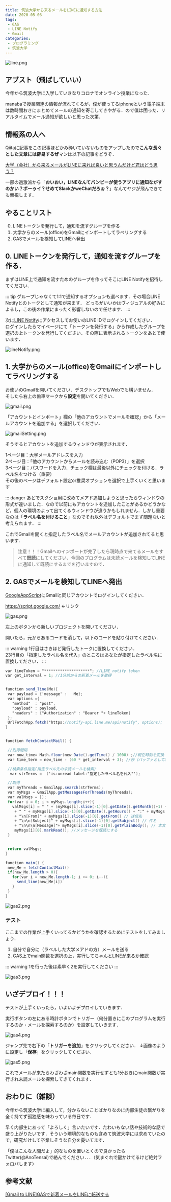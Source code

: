 ```yaml
---
title: 筑波大学から来るメールをLINEに通知する方法
date: 2020-05-03
tags:
 - GAS
 - LINE Notify
 - Gmail
categories:
 - プログラミング
 - 筑波大学
---
```

![line.png](../../images/line.png)

## アブスト（飛ばしていい）
今年から筑波大学に入学していきなりコロナでオンライン授業になった．  

manabaで授業関連の情報が流れてくるが，僕が使ってるiphoneという電子端末は数時間おきにまとめてメールの通知を寄こしてきやがる．ので僕は困った．リアルタイムでメール通知が欲しいと思った次第．

## 情報系の人へ
Qiitaに記事をこの記事ほどかみ砕いていないものをアップしたので**こんな長々とした文章には辟易するぜ**マンは以下の記事をどうぞ．  

[大学（会社）から来るメールがLINEに来れば良いと思うんだけど君はどう思う？](https://qiita.com/drafts/3497f65baa18c0307c7e/edit)  

一部の過激派から「**おいおい，LINEなんてパンピーが使うアプリに通知ながすのかい？ボーゥイ？せめてSlackかweChatだろぉ？**」なんてヤジが飛んできても無視します．

## やることリスト
0. LINEトークンを発行して，通知を流すグループを作る
1. 大学からのメール(office)をGmailにインポートしてラベリングする
2. GASでメールを検知してLINEへ発出

## 0. LINEトークンを発行して，通知を流すグループを作る．
まずはLINE上で通知を流すためのグループを作ってそこにLINE Notifyを招待してください．  

::: tip
グループじゃなくて1:1で通知するオプションも選べます．その場合LINE Notifyとのトークとして通知が来ます．
どっちがいいかはヴィジュアルの好みによるし，この後の作業にまったく影響しないので任せます．
:::

次に[LINE Notify](https://notify-bot.line.me/ja/)にアクセスしてお使いのLINE IDでログインしてください．  
ログインしたらマイページにて「トークンを発行する」から作成したグループを選択の上トークンを発行してください．その際に表示されるトークンをあとで使います．

![lineNotify.png](../../images/lineNotify.png)


## 1. 大学からのメール(office)をGmailにインポートしてラベリングする
お使いのGmailを開いてください．デスクトップでもWebでも構いません．  
そしたら右上の歯車マークから**設定**を開いてください． 

![gmail.png](../../images/gmail.png)

「アカウントとインポート」欄の「他のアカウントでメールを確認」から「メールアカウントを追加する」を選択してください．

![gmailSetting.png](../../images/gmailSetting.png)

そうするとアカウントを追加するウィンドウが表示されます．

1ページ目：大学メールアドレスを入力  
2ページ目：「他のアカウントからメールを読み込む（POP3）」を選択  
3ページ目：パスワードを入力．チェック欄は最後以外にチェックを付ける．ラベル名をつける（重要）  
その後のページはデフォルト設定or推奨オプションを選択で上手くいくと思います 

::: danger
あとでスクショ用に改めてメアド追加しようと思ったらウィンドウの形式が違いました．なので以前にもアカウントを追加したことがあるかどうかなど，個人の環境のよって出てくるウィンドウが違うかもしれません．しかし重要なのは「**ラベル名を付けること**」なのでそれ以外はデフォルトでまず問題ないと考えられます．
:::

これでGmailを開くと指定したラベル名でメールアカウントが追加されてると思います．

> 注意！！！Gmailへのインポートが完了したら現時点で来てるメールをすべて**既読**にしてください．今回のプログラムは未読メールを検知してLINEに通知して既読にするまでを行いますので．

## 2. GASでメールを検知してLINEへ発出
[GoogleAppScript](https://script.google.com/)にGmailと同じアカウントでログインしてください．

https://script.google.com/ ←リンク

![gas.png](../../images/gas.png)

左上のボタンから新しいプロジェクトを開いてください．

開いたら，元からあるコードを消して，以下のコードを貼り付けてください．

::: warning
1行目はさきほど発行したトークに置換してください．  
23行目の「指定したラベル名を代入」のところはあなたが指定したラベル名に置換してださい．
:::

```コード.gs
var lineToken = "********************"; //LINE notify token
var get_interval = 1; //1分前からの新着メールを取得


function send_line(Me){
 var payload = {'message' :   Me};
 var options ={
   "method"  : "post",
   "payload" : payload,
   "headers" : {"Authorization" : "Bearer "+ lineToken}  
 };
 UrlFetchApp.fetch("https://notify-api.line.me/api/notify", options);
}


function fetchContactMail() {

 //取得間隔
 var now_time= Math.floor(new Date().getTime() / 1000) ;//現在時刻を変換
 var time_term = now_time - (60 * get_interval + 3); //秒（バッファとして3秒追加）

 //検索条件指定(指定ラベル先の未読メールを検索)
  var strTerms =  ('is:unread label:"指定したラベル名を代入"');

 //取得
 var myThreads = GmailApp.search(strTerms);
 var myMsgs = GmailApp.getMessagesForThreads(myThreads);
 var valMsgs = [];
 for(var i = 0; i < myMsgs.length;i++){
   valMsgs[i] = " " + (myMsgs[i].slice(-1)[0].getDate().getMonth()+1) + "/" + myMsgs[i].slice(-1)[0].getDate().getDate()
    + " " + myMsgs[i].slice(-1)[0].getDate().getHours() + ":" + myMsgs[i].slice(-1)[0].getDate().getMinutes() // 日付
    + "\n[From]" + myMsgs[i].slice(-1)[0].getFrom() // 送信先
    + "\n\n[Subject]" + myMsgs[i].slice(-1)[0].getSubject() // 件名
    + "\n\n\n[Message]"+ myMsgs[i].slice(-1)[0].getPlainBody(); // 本文（全文表示したくないなら.slice(0, 30)とかしてください）
    myMsgs[i][0].markRead(); //メッセージを既読にする
 }


 return valMsgs;
}

function main() {
 new_Me = fetchContactMail()
 if(new_Me.length > 0){
   for(var i = new_Me.length-1; i >= 0; i--){
     send_line(new_Me[i])
   }
 }
}
```

![gas2.png](../../images/gas2.png)


### テスト
ここまでの作業が上手くいってるかどうかを確認するためにテストをしてみましょう．

1. 自分で自分に（ラベルした大学メアドの方）メールを送る
2. GAS上でmain関数を選択の上，実行してちゃんとLINEが来るか確認

::: warning
1を行った後は素早く2を実行してください
:::

![gas3.png](../../images/gas3.png)

## いざデプロイ！！！
テストが上手くいったら，いよいよデプロイしていきます．

実行ボタンの左にある時計ボタンでトリガー（何分置きにこのプログラムを実行するのか・メールを探索するのか）を設定していきます．

![gas4.png](../../images/gas4.png)

ジャンプ先で右下の「**トリガーを追加**」をクリックしてください．
↓画像のように設定し「**保存**」をクリックしてください．

![gas5.png](../../images/gas5.png)

これでメールが来たらわざわざmain関数を実行せずとも1分おきにmain関数が実行され未読メールを探索してきてくれます．

## おわりに（雑談）
今年から筑波大学に編入して，分からないことばかりなのに内部生徒の繋がりを全く持てず孤独感を味わっている毎日です．  

早く内部生にあって「よろしく」言いたいです．たわいもない話や技術的な話で盛り上がりたいです．そういう環境的なものも含めて筑波大学には求めていたので，研究だけして卒業しそうな自分を憂いてます．

「僕はこんな人間だよ」的なものを置いとくので良かったらTwitter(@AnoTensai)で絡んでください．．．（気まぐれで鍵かけてるけど絶対フォロバします）

## 参考文献
[[Gmail to LINE]GASで新着メールをLINEに転送する](https://qiita.com/Damon/items/bbe6350ef1a4a10fe397)

